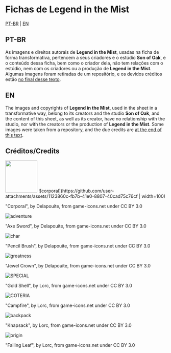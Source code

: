 # Fichas de Legend in the Mist
[PT-BR](https://github.com/VvDarkvV/Mist-Ficha/blob/main/README.md#pt-br) | [EN](https://github.com/VvDarkvV/Mist-Ficha/blob/main/README.md#en)
## PT-BR
As imagens e direitos autorais de **Legend in the Mist**, usadas na ficha de forma transformativa, pertencem a seus criadores e o estúdio **Son of Oak**, e o conteúdo dessa ficha, bem como o criador dela, não tem relações com o estúdio, nem com os criadores ou a produção de **Legend in the Mist**.
Algumas imagens foram retiradas de um repositório, e os devidos créditos estão [no final desse texto]().

## EN
The images and copyrights of **Legend in the Mist**, used in the sheet in a transformative way, belong to its creators and the studio **Son of Oak**, and the content of this sheet, as well as its creator, have no relationship with the studio, nor with the creators or the production of **Legend in the Mist**.
Some images were taken from a repository, and the due credits are [at the end of this text]().

## Créditos/Credits

<img src="https://github.com/user-attachments/assets/1123860c-fb7b-41e0-8807-40cad75c76cf" data-canonical-src="https://github.com/user-attachments/assets/1123860c-fb7b-41e0-8807-40cad75c76cf" width="100" height="100" />
![corporal](https://github.com/user-attachments/assets/1123860c-fb7b-41e0-8807-40cad75c76cf | width=100)

"Corporal", by Delapouite, from game-icons.net under CC BY 3.0

![adventure](https://github.com/user-attachments/assets/444361ca-e28d-4f13-ab08-b69bc1e1657c)

"Axe Sword", by Delapouite, from game-icons.net under CC BY 3.0

![char](https://github.com/user-attachments/assets/9a471cb7-b5c5-49de-8c06-da56d2399400)

"Pencil Brush", by Delapouite, from game-icons.net under CC BY 3.0

![greatness](https://github.com/user-attachments/assets/13e41215-1e0f-426e-8eab-0b4605ded6ca)

"Jewel Crown", by Delapouite, from game-icons.net under CC BY 3.0

![SPECIAL](https://github.com/user-attachments/assets/037fe339-1853-4c64-8ee0-9df9aff2a24d)

"Gold Shell", by Lorc, from game-icons.net under CC BY 3.0

![COTERIA](https://github.com/user-attachments/assets/87f3e2f3-53ba-4a83-85df-f2763ed2b831)

"Campfire", by Lorc, from game-icons.net under CC BY 3.0

![backpack](https://github.com/user-attachments/assets/bb19cebc-031f-4682-ac34-ab471e4b3b2e)

"Knapsack", by Lorc, from game-icons.net under CC BY 3.0

![origin](https://github.com/user-attachments/assets/dfff2a43-9aac-4d36-ad49-4905bae89133)

"Falling Leaf", by Lorc, from game-icons.net under CC BY 3.0
